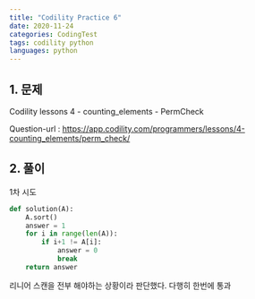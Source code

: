 ```yaml
---
title: "Codility Practice 6"
date: 2020-11-24
categories: CodingTest
tags: codility python
languages: python
---
```


## 1. 문제
Codility lessons 4 - counting_elements - PermCheck

Question-url : https://app.codility.com/programmers/lessons/4-counting_elements/perm_check/


## 2. 풀이
1차 시도

```python
def solution(A):
    A.sort()
    answer = 1
    for i in range(len(A)):
        if i+1 != A[i]:
            answer = 0
            break
    return answer
```

리니어 스캔을 전부 해야하는 상황이라 판단했다. 다행히 한번에 통과
